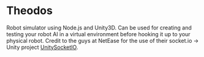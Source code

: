 Theodos
=======

Robot simulator using Node.js and Unity3D.  Can be used for creating and testing your robot AI in a virtual environment before hooking it up to your physical robot.  Credit to the guys at NetEase for the use of their socket.io -> Unity project [UnitySocketIO](https://github.com/NetEase/UnitySocketIO).
